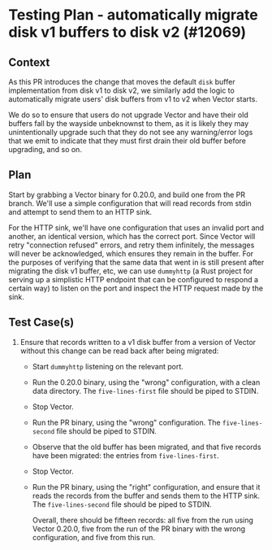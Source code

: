 # Testing Plan - automatically migrate disk v1 buffers to disk v2 (#12069)

## Context

As this PR introduces the change that moves the default `disk` buffer implementation from disk v1 to
disk v2, we similarly add the logic to automatically migrate users' disk buffers from v1 to v2 when
Vector starts.

We do so to ensure that users do not upgrade Vector and have their old buffers fall by the wayside
unbeknownst to them, as it is likely they may unintentionally upgrade such that they do not see any
warning/error logs that we emit to indicate that they must first drain their old buffer before
upgrading, and so on.

## Plan

Start by grabbing a Vector binary for 0.20.0, and build one from the PR branch.  We'll use a simple
configuration that will read records from stdin and attempt to send them to an HTTP sink.

For the HTTP sink, we'll have one configuration that uses an invalid port and another, an identical
version, which has the correct port. Since Vector will retry "connection refused" errors, and retry
them infinitely, the messages will never be acknowledged, which ensures they remain in the buffer.
For the purposes of verifying that the same data that went in is still present after migrating the
disk v1 buffer, etc, we can use `dummyhttp` (a Rust project for serving up a simplistic HTTP
endpoint that can be configured to respond a certain way) to listen on the port and inspect the HTTP
request made by the sink.

## Test Case(s)

1. Ensure that records written to a v1 disk buffer from a version of Vector without this change can
   be read back after being migrated:
   - Start `dummyhttp` listening on the relevant port.
   - Run the 0.20.0 binary, using the "wrong" configuration, with a clean data directory. The
     `five-lines-first` file should be piped to STDIN.
   - Stop Vector.
   - Run the PR binary, using the "wrong" configuration. The `five-lines-second` file should be
     piped to STDIN.
   - Observe that the old buffer has been migrated, and that five records have been migrated: the
     entries from `five-lines-first`.
   - Stop Vector.
   - Run the PR binary, using the "right" configuration, and ensure that it reads the records from
     the buffer and sends them to the HTTP sink. The `five-lines-second` file should be piped to
     STDIN.
     
     Overall, there should be fifteen records: all five from the run using Vector 0.20.0, five from
     the run of the PR binary with the wrong configuration, and five from this run.